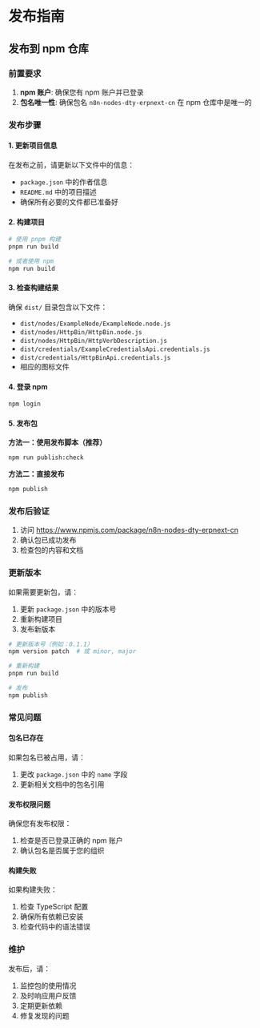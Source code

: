 # 发布指南

## 发布到 npm 仓库

### 前置要求

1. **npm 账户**: 确保您有 npm 账户并已登录
2. **包名唯一性**: 确保包名 `n8n-nodes-dty-erpnext-cn` 在 npm 仓库中是唯一的

### 发布步骤

#### 1. 更新项目信息

在发布之前，请更新以下文件中的信息：

- `package.json` 中的作者信息
- `README.md` 中的项目描述
- 确保所有必要的文件都已准备好

#### 2. 构建项目

```bash
# 使用 pnpm 构建
pnpm run build

# 或者使用 npm
npm run build
```

#### 3. 检查构建结果

确保 `dist/` 目录包含以下文件：
- `dist/nodes/ExampleNode/ExampleNode.node.js`
- `dist/nodes/HttpBin/HttpBin.node.js`
- `dist/nodes/HttpBin/HttpVerbDescription.js`
- `dist/credentials/ExampleCredentialsApi.credentials.js`
- `dist/credentials/HttpBinApi.credentials.js`
- 相应的图标文件

#### 4. 登录 npm

```bash
npm login
```

#### 5. 发布包

**方法一：使用发布脚本（推荐）**
```bash
npm run publish:check
```

**方法二：直接发布**
```bash
npm publish
```

### 发布后验证

1. 访问 https://www.npmjs.com/package/n8n-nodes-dty-erpnext-cn
2. 确认包已成功发布
3. 检查包的内容和文档

### 更新版本

如果需要更新包，请：

1. 更新 `package.json` 中的版本号
2. 重新构建项目
3. 发布新版本

```bash
# 更新版本号（例如：0.1.1）
npm version patch  # 或 minor, major

# 重新构建
pnpm run build

# 发布
npm publish
```

### 常见问题

#### 包名已存在
如果包名已被占用，请：
1. 更改 `package.json` 中的 `name` 字段
2. 更新相关文档中的包名引用

#### 发布权限问题
确保您有发布权限：
1. 检查是否已登录正确的 npm 账户
2. 确认包名是否属于您的组织

#### 构建失败
如果构建失败：
1. 检查 TypeScript 配置
2. 确保所有依赖已安装
3. 检查代码中的语法错误

### 维护

发布后，请：
1. 监控包的使用情况
2. 及时响应用户反馈
3. 定期更新依赖
4. 修复发现的问题 